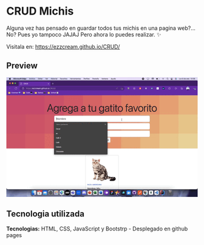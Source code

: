 # CRUD Michis

Alguna vez has pensado en guardar todos tus michis en una pagina web?... No? Pues yo tampoco JAJAJ
Pero ahora lo puedes realizar. ✨

Visitala en: https://ezzcream.github.io/CRUD/

## Preview

![Preview Img](./img/video.gif)

## Tecnologia utilizada

**Tecnologias:** HTML, CSS, JavaScript y Bootstrp - Desplegado en github pages
